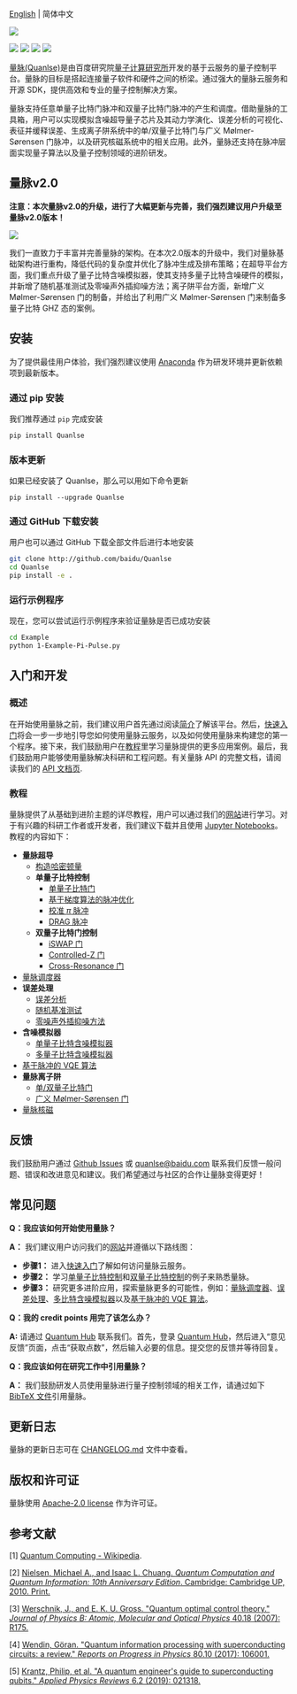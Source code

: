 [English](README.md) | 简体中文

![](https://release-data.cdn.bcebos.com/Quanlse_title_cn.png)

[![](https://img.shields.io/badge/license-Apache%202.0-green)](./LICENSE) [![](https://img.shields.io/badge/build-passing-green)]() ![](https://img.shields.io/badge/Python-3.7--3.8-blue) ![](https://img.shields.io/badge/release-v2.0.0-blue)

[量脉(Quanlse)](https://quanlse.baidu.com)是由百度研究院[量子计算研究所](https://quantum.baidu.com)开发的基于云服务的量子控制平台。量脉的目标是搭起连接量子软件和硬件之间的桥梁。通过强大的量脉云服务和开源 SDK，提供高效和专业的量子控制解决方案。

量脉支持任意单量子比特门脉冲和双量子比特门脉冲的产生和调度。借助量脉的工具箱，用户可以实现模拟含噪超导量子芯片及其动力学演化、误差分析的可视化、表征并缓释误差、生成离子阱系统中的单/双量子比特门与广义 Mølmer-Sørensen 门脉冲，以及研究核磁系统中的相关应用。此外，量脉还支持在脉冲层面实现量子算法以及量子控制领域的进阶研发。

## 量脉v2.0

**注意：本次量脉v2.0的升级，进行了大幅更新与完善，我们强烈建议用户升级至量脉v2.0版本！**

![](https://release-data.bd.bcebos.com/Quanlse_architecture_cn.png)

我们一直致力于丰富并完善量脉的架构。在本次2.0版本的升级中，我们对量脉基础架构进行重构，降低代码的复杂度并优化了脉冲生成及排布策略；在超导平台方面，我们重点升级了量子比特含噪模拟器，使其支持多量子比特含噪硬件的模拟，并新增了随机基准测试及零噪声外插抑噪方法；离子阱平台方面，新增广义 Mølmer-Sørensen 门的制备，并给出了利用广义 Mølmer-Sørensen 门来制备多量子比特 GHZ 态的案例。

## 安装

为了提供最佳用户体验，我们强烈建议使用 [Anaconda](https://www.anaconda.com/) 作为研发环境并更新依赖项到最新版本。

### 通过 pip 安装

我们推荐通过 `pip` 完成安装

```bash
pip install Quanlse
```

### 版本更新

如果已经安装了 Quanlse，那么可以用如下命令更新

```
pip install --upgrade Quanlse
```

### 通过 GitHub 下载安装

用户也可以通过 GitHub 下载全部文件后进行本地安装

```bash
git clone http://github.com/baidu/Quanlse
cd Quanlse
pip install -e .
```

### 运行示例程序

现在，您可以尝试运行示例程序来验证量脉是否已成功安装

```bash
cd Example
python 1-Example-Pi-Pulse.py
```

## 入门和开发

### 概述
在开始使用量脉之前，我们建议用户首先通过阅读[简介](https://quanlse.baidu.com/#/doc/overview)了解该平台。然后，[快速入门](https://quanlse.baidu.com/#/doc/quickstart)将会一步一步地引导您如何使用量脉云服务，以及如何使用量脉来构建您的第一个程序。接下来，我们鼓励用户在[教程](https://quanlse.baidu.com/#/doc/tutorial-construct-ham)里学习量脉提供的更多应用案例。最后，我们鼓励用户能够使用量脉解决科研和工程问题。有关量脉 API 的完整文档，请阅读我们的 [API 文档页](https://quanlse.baidu.com/api/).

### 教程

量脉提供了从基础到进阶主题的详尽教程，用户可以通过我们的[网站](https://quanlse.baidu.com)进行学习。对于有兴趣的科研工作者或开发者，我们建议下载并且使用 [Jupyter Notebooks](https://jupyter.org/)。教程的内容如下：

+ **量脉超导**
  + [构造哈密顿量](https://quanlse.baidu.com/#/doc/tutorial-construct-ham)
  + **单量子比特控制**
    + [单量子比特门](https://quanlse.baidu.com/#/doc/tutorial-single-qubit)
    + [基于梯度算法的脉冲优化](https://quanlse.baidu.com/#/doc/tutorial-GRAPE)
    + [校准 $\pi$ 脉冲](https://quanlse.baidu.com/#/doc/tutorial-pi-pulse)
    + [DRAG 脉冲](https://quanlse.baidu.com/#/doc/tutorial-drag)
  + **双量子比特门控制**
    + [iSWAP 门](https://quanlse.baidu.com/#/doc/tutorial-iswap)
    + [Controlled-Z 门](https://quanlse.baidu.com/#/doc/tutorial-cz)
    + [Cross-Resonance 门](https://quanlse.baidu.com/#/doc/tutorial-cr)
 + [量脉调度器](https://quanlse.baidu.com/#/doc/tutorial-scheduler)
  + **误差处理**
    + [误差分析](https://quanlse.baidu.com/#/doc/tutorial-error-analysis)
    + [随机基准测试](https://quanlse.baidu.com/#/doc/tutorial-randomized-benchmarking)
    + [零噪声外插抑噪方法](https://quanlse.baidu.com/#/doc/tutorial-ZNE)
  + **含噪模拟器**
    + [单量子比特含噪模拟器](https://quanlse.baidu.com/#/doc/tutorial-single-qubit-noisy-simulator)
    + [多量子比特含噪模拟器](https://quanlse.baidu.com/#/doc/tutorial-multi-qubit-noisy-simulator)
  + [基于脉冲的 VQE 算法](https://quanlse.baidu.com/#/doc/tutorial-pbvqe)
+ **量脉离子阱**
  + [单/双量子比特门](https://quanlse.baidu.com/#/doc/tutorial-ion-trap-single-and-two-qubit-gate)
  + [广义 Mølmer-Sørensen 门](https://quanlse.baidu.com/#/doc/tutorial-general-MS-gate)
+ [量脉核磁](https://quanlse.baidu.com/#/doc/nmr)

## 反馈

我们鼓励用户通过 [Github Issues](https://github.com/baidu/Quanlse/issues) 或 quanlse@baidu.com 联系我们反馈一般问题、错误和改进意见和建议。我们希望通过与社区的合作让量脉变得更好！

## 常见问题
**Q：我应该如何开始使用量脉？**

**A：** 我们建议用户访问我们的[网站](https://quanlse.baidu.com)并遵循以下路线图：

- **步骤1：** 进入[快速入门](https://quanlse.baidu.com/#/doc/quickstart)了解如何访问量脉云服务。
- **步骤2：** 学习[单量子比特控制](https://quanlse.baidu.com/#/doc/tutorial-single-qubit)和[双量子比特控制](https://quanlse.baidu.com/#/doc/tutorial-iswap)的例子来熟悉量脉。
- **步骤3：** 研究更多进阶应用，探索量脉更多的可能性，例如：[量脉调度器](https://quanlse.baidu.com/#/doc/tutorial-scheduler)、[误差处理](https://quanlse.baidu.com/#/doc/tutorial-error-analysis)、[多比特含噪模拟器](https://quanlse.baidu.com/#/doc/tutorial-multi-qubit-noisy-simulator)以及[基于脉冲的 VQE 算法](https://quanlse.baidu.com/#/doc/tutorial-pbvqe)。

**Q：我的 credit points 用完了该怎么办？**

**A:** 请通过 [Quantum Hub](https://quantum-hub.baidu.com) 联系我们。首先，登录 [Quantum Hub](https://quantum-hub.baidu.com)，然后进入“意见反馈”页面，点击“获取点数”，然后输入必要的信息。提交您的反馈并等待回复。

**Q：我应该如何在研究工作中引用量脉？**

**A：** 我们鼓励研发人员使用量脉进行量子控制领域的相关工作，请通过如下 [BibTeX 文件](Quanlse.bib)引用量脉。
## 更新日志

量脉的更新日志可在 [CHANGELOG.md](CHANGELOG.md) 文件中查看。

## 版权和许可证

量脉使用 [Apache-2.0 license](LICENSE) 作为许可证。

## 参考文献

[1] [Quantum Computing - Wikipedia](https://en.wikipedia.org/wiki/Quantum_computing).

[2] [Nielsen, Michael A., and Isaac L. Chuang. *Quantum Computation and Quantum Information: 10th Anniversary Edition*. Cambridge: Cambridge UP, 2010. Print.](http://mmrc.amss.cas.cn/tlb/201702/W020170224608149940643.pdf)

[3] [Werschnik, J., and E. K. U. Gross. "Quantum optimal control theory." *Journal of Physics B: Atomic, Molecular and Optical Physics* 40.18 (2007): R175.](https://doi.org/10.1088/0953-4075/40/18/R01)

[4] [Wendin, Göran. "Quantum information processing with superconducting circuits: a review." *Reports on Progress in Physics* 80.10 (2017): 106001.](https://doi.org/10.1088/1361-6633/aa7e1a)

[5] [Krantz, Philip, et al. "A quantum engineer's guide to superconducting qubits." *Applied Physics Reviews* 6.2 (2019): 021318.](https://doi.org/10.1063/1.5089550)
